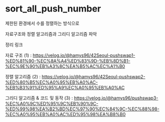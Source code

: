 # sort_all_push_number

제한된 환경에서 수를 정렬하는 방식으로

자료구조와 정렬 알고리즘과 그리디 알고리즘 파악

정리 링크

자료 구조 (1) : https://velog.io/@hamys96/42Seoul-pushswap1-%ED%81%90-%EC%8A%A4%ED%83%9D-%EB%8D%B1-%EC%9E%90%EB%A3%8C%EA%B5%AC%EC%A1%B0

정렬 알고리즘 (2) : https://velog.io/@hamys96/42Seoul-pushswap2-%ED%80%B5%EC%A0%95%EB%A0%AC-%EB%B3%91%ED%95%A9%EC%A0%95%EB%A0%AC

그리디 알고리즘 & 코드 및 동작 (3) : https://velog.io/@hamys96/pushswap3-%EC%A0%9C%ED%95%9C%EB%90%9C-%ED%99%98%EA%B2%BD%EC%97%90%EC%84%9C-%EC%88%98-%EC%A0%95%EB%A0%AC%ED%95%98%EA%B8%B0
